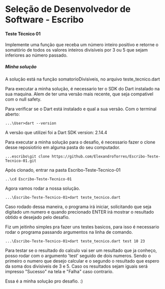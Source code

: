 # Seleção de Desenvolvedor de Software - Escribo

#### Teste Técnico 01

Implemente uma função que receba um número inteiro positivo e retorne o
somatório de todos os valores inteiros divisíveis por 3 ou 5 que sejam inferiores ao
número passado.

##### Minha solução

A solução está na função somatorioDivisiveis, no arquivo teste_tecnico.dart

Para executar a minha solução, é necessario ter o SDK do Dart instalado na sua maquina. Alem de ter uma versão mais recente, que seja compativel com o null safety.

Para verificar se o Dart está instalado e qual a sua versão.
Com o terminal aberto:
```console
...\User>dart --version
```
A versão que utilizei foi a Dart SDK version: 2.14.4

Para executar a minha solução para o desafio, é necessario fazer o clone desse reposiotirio em alguma pasta do seu computador.

```console
...escribo\git clone https://github.com/ElexandroTorres/Escribo-Teste-Tecnico-01.git
```
Após clonado, entrar na pasta Escribo-Teste-Tecnico-01
```console
..\cd Escribo-Teste-Tecnico-01
```

Agora vamos rodar a nossa solução.
```console
...\Escribo-Teste-Tecnico-01>dart teste_tecnico.dart
```
Caso rodado dessa maneira, o programa irá iniciar, solicitando que seja digitado um numero e quando precionado ENTER irá mostrar o resultado obtido e desejado pelo desafio.

Fiz um jeitinho simples pra fazer uns testes basicos, para isso é necessario rodar o programa passando argumentos na linha de comando.

```console
...\Escribo-Teste-Tecnico-01>dart teste_tecnico.dart test 10 23
```

Para testar se o resultado do calculo vai ser um resultado que ja conheço, posso rodar com o argumento 'test' seguido de dois numeros. Sendo o primeiro o numero que desejo calcular e o segundo o resultado que espero da soma dos divisiveis de 3 e 5. Caso os resultados sejam iguais será impresso "Sucesso" na tela e "Falha" caso contrario.

Essa é a minha solução pro desafio. :)